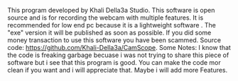 This program  developed by Khali Della3a Studio.
This software is open source and is for recording the webcam with multiple features.
It is recommended for low end pc because it is a lightweight software .
The "exe" version it will be published as soon as possible.
If you did some money transaction to use this software you have been scammed. 
Source code: https://github.com/Khali-Della3a/CamScope.
Some Notes:
I know that the code is freaking garbage becuase i was not trying to share this piece of software but i see that this program is good.
You can make the code mor clean if you want and i will appreciate that.
Maybe i will add more Features.
